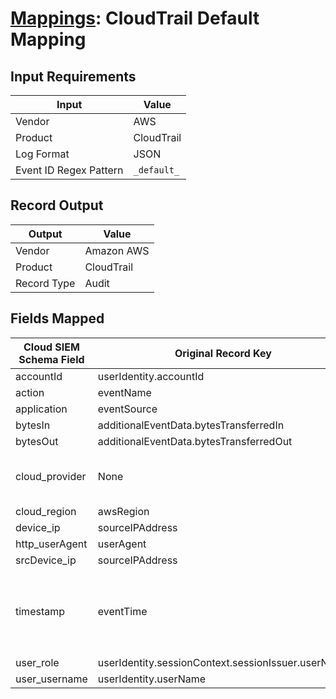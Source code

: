 # [Mappings](README.md): CloudTrail Default Mapping

## Input Requirements

|Input|Value|
|-----|-----|
|Vendor|AWS|
|Product|CloudTrail|
|Log Format|JSON|
|Event ID Regex Pattern|`_default_`|

## Record Output

|Output|Value|
|------|-----|
|Vendor|Amazon AWS|
|Product|CloudTrail|
|Record Type|Audit|

## Fields Mapped

|Cloud SIEM Schema Field|Original Record Key|Notes|
|-----------------------|-------------------|-----|
|accountId|userIdentity.accountId||
|action|eventName||
|application|eventSource||
|bytesIn|additionalEventData.bytesTransferredIn||
|bytesOut|additionalEventData.bytesTransferredOut||
|cloud_provider|None|The static text `AWS` is populated in this schema field.|
|cloud_region|awsRegion||
|device_ip|sourceIPAddress||
|http_userAgent|userAgent||
|srcDevice_ip|sourceIPAddress||
|timestamp|eventTime|We expect the orginal record value of `eventTime` is in the format `yyyy-MM-dd'T'HH:mm:ss'Z'`|
|user_role|userIdentity.sessionContext.sessionIssuer.userName||
|user_username|userIdentity.userName||

